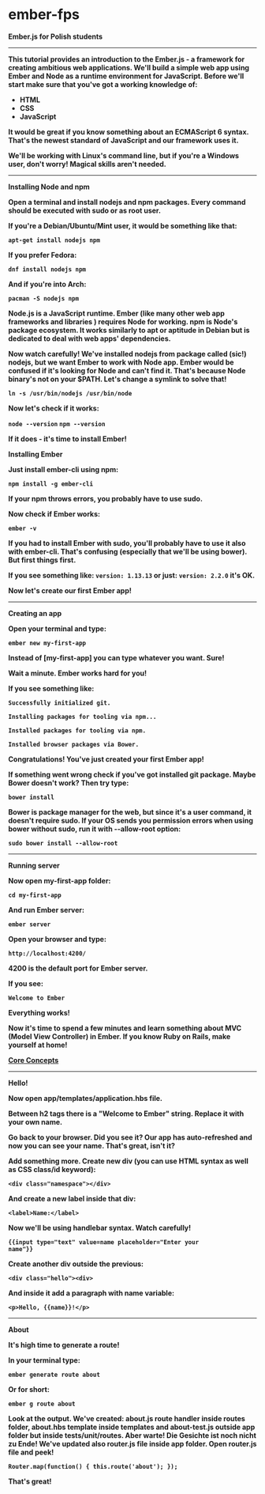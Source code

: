 # ember-fps
<b>Ember.js for Polish students<b/>

***

This tutorial provides an introduction to the Ember.js - a framework for creating ambitious web applications. We'll build a simple web app using Ember and Node as a runtime environment for JavaScript. Before we'll start make sure that you've got a working knowledge of:
* HTML
* CSS
* JavaScript

It would be great if you know something about an ECMAScript 6 syntax. That's the newest standard of JavaScript and our framework uses it.

We'll be working with Linux's command line, but if you're a Windows user, don't worry! Magical skills aren't needed.

***

<b>Installing Node and npm</b>

Open a terminal and install nodejs and npm packages. Every command should be executed with sudo or as root user.

If you're a Debian/Ubuntu/Mint user, it would be something like that:

<code>apt-get install nodejs npm</code>

If you prefer Fedora:

<code>dnf install nodejs npm</code>

And if you're into Arch:

<code>pacman -S nodejs npm</code>

Node.js is a JavaScript runtime. Ember (like many other web app frameworks and libraries ) requires Node for working. npm is Node's package ecosystem. It works similarly to apt or aptitude in Debian but is dedicated to deal with web apps' dependencies.

Now watch carefully! We've installed nodejs from package called (sic!) nodejs, but we want Ember to work with <b>Node</b> app. Ember would be confused if it's looking for Node and can't find it. That's because Node binary's not on your $PATH. Let's change a symlink to solve that!

<code>ln -s /usr/bin/nodejs /usr/bin/node</code>

Now let's check if it works:

<code>node --version</code>
<code>npm --version</code>

If it does - it's time to install Ember!

<b>Installing Ember</b>

Just install ember-cli using npm:

<code>npm install -g ember-cli</code>

If your npm throws errors, you probably have to use sudo.

Now check if Ember works:

<code>ember -v</code>

If you had to install Ember with sudo, you'll probably have to use it also with ember-cli. That's confusing (especially that we'll be using bower). But first things first.

If you see something like:
<code>version: 1.13.13</code>
or just:
<code>version: 2.2.0</code>
it's OK.

Now let's create our first Ember app!

***

<b>Creating an app</b>

Open your terminal and type:

<code>ember new my-first-app</code>

Instead of [my-first-app] you can type whatever you want. Sure!

Wait a minute. Ember works hard for you!

If you see something like:

<code>Successfully initialized git.</code>

<code>Installing packages for tooling via npm...</code>

<code>Installed packages for tooling via npm.</code>

<code>Installed browser packages via Bower.</code>

Congratulations! You've just created your first Ember app!

If something went wrong check if you've got installed git package. Maybe Bower doesn't work? Then try type:

<code>bower install</code>

Bower is package manager for the web, but since it's a user command, it doesn't require sudo. If your OS sends you permission errors when using bower without sudo, run it with --allow-root option:

<code>sudo bower install --allow-root</code>

***

<b>Running server</b>

Now open my-first-app folder:

<code>cd my-first-app</code>

And run Ember server:

<code>ember server</code>

Open your browser and type:

<code>http://localhost:4200/</code>

4200 is the default port for Ember server.

If you see:

<code>Welcome to Ember</code>

Everything works!

Now it's time to spend a few minutes and learn something about MVC (Model View Controller) in Ember. If you know Ruby on Rails, make yourself at home!

<a href="http://guides.emberjs.com/v2.2.0/getting-started/core-concepts"/>Core Concepts</a>

***

<b>Hello!</b>

Now open app/templates/application.hbs file.

Between h2 tags there is a "Welcome to Ember" string. Replace it with your own name.

Go back to your browser. Did you see it? Our app has auto-refreshed and now you can see your name. That's great, isn't it?

Add something more. Create new div (you can use HTML syntax as well as CSS class/id keyword):

<code>\<div class="namespace"\>\</div></code>

And create a new label inside that div:

<code>\<label\>Name:\</label\></code>

Now we'll be using handlebar syntax. Watch carefully!

<code>{{input type="text" value=name placeholder="Enter your name"}}</code>

Create another div outside the previous:

<code>\<div class="hello"\>\<div\></code>

And inside it add a paragraph with name variable:

<code>\<p\>Hello, {{name}}!\</p\></code>

***

<b>About</b>

It's high time to generate a route!

In your terminal type:

<code>ember generate route about</code>

Or for short:

<code>ember g route about</code>

Look at the output. We've created: about.js route handler inside routes folder, about.hbs template inside templates and about-test.js outside app folder but inside tests/unit/routes. Aber warte! Die Gesichte ist noch nicht zu Ende! We've updated also router.js file inside app folder. Open router.js file and peek!

<code>Router.map(function() { this.route('about'); });</code>

That's great!
